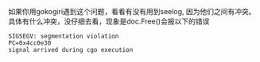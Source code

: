 


如果你用gokogiri遇到这个问题，看看有没有用到seelog, 因为他们之间有冲突。具体有什么冲突，没仔细去看，现象是doc.Free()会报以下的错误

```
SIGSEGV: segmentation violation
PC=0x4cc0e30
signal arrived during cgo execution
```
